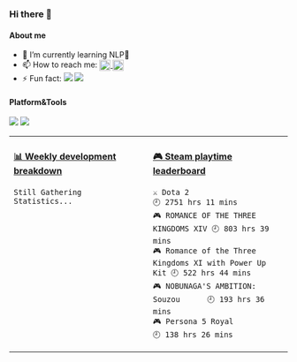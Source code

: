 ### Hi there 👋

<!--
**Saika-Z/Saika-Z** is a ✨ _special_ ✨ repository because its `README.md` (this file) appears on your GitHub profile.

Here are some ideas to get you started:

- 🔭 I’m currently working on ...
- 🌱 I’m currently learning ...
- 👯 I’m looking to collaborate on ...
- 🤔 I’m looking for help with ...
- 💬 Ask me about ...
- 📫 How to reach me: ...
- 😄 Pronouns: ...
- ⚡ Fun fact: ...
-->
#### About me
- 🌱 I’m currently learning NLP​🧩​
- 📫 How to reach me: 
  <a href= "https://github.com/Saika-Z/">
    <img src="https://img.icons8.com/material-outlined/30/689d6a/source-code.png"  align="center" width="20" height="20"/>
  </a><a href= "https://twitter.com/Saika_Zh">
    <img src="https://img.icons8.com/material-outlined/30/689d6a/twitter.png"  align="center" width="20" height="20"/>
  </a>
- ⚡ Fun fact:
![](https://img.shields.io/badge/-Nintendo%20Switch-e60012?style=flat-square&logo=nintendo%20switch&logoColor=ffffff)
[![](https://img.shields.io/badge/Steam-171a21?style=flat-square&logo=steam&logoColor=ffffff)](https://steamcommunity.com/id/antzuhl)


#### Platform&Tools
[![](https://img.shields.io/badge/macOS-Catalina-d0d1d4?style=flat-square&logo=Apple)](<[https://](https://www.apple.com/macos/catalina/)>)
[![](https://img.shields.io/badge/IDE-Visual%20Studio%20Code-blue?style=flat-square&logo=Visual-Studio-Code)](https://code.visualstudio.com/)


<table>
<tr>
<td valign="top" width="50%">
  
<!-- waka-box start -->
#### <a href="https://gist.github.com/b03a8abcd73cb837b741fe4fe1ad5997" target="_blank">📊 Weekly development breakdown</a>
```text
Still Gathering Statistics...
```
<!-- Powered by https://github.com/YouEclipse/waka-box-go . -->
<!-- waka-box end -->

</td>
<td valign="top" width="50%">
  
<!-- steam-box start -->
#### <a href="https://gist.github.com/74509e3972291ac0a5f8a6fda639e607" target="_blank">🎮 Steam playtime leaderboard</a>
```text
⚔️ Dota 2                           🕘 2751 hrs 11 mins
🎮 ROMANCE OF THE THREE KINGDOMS XIV 🕘 803 hrs 39 mins
🎮 Romance of the Three Kingdoms XI with Power Up Kit 🕘 522 hrs 44 mins
🎮 NOBUNAGA'S AMBITION: Souzou      🕘 193 hrs 36 mins
🎮 Persona 5 Royal                  🕘 138 hrs 26 mins
```
<!-- Powered by https://github.com/YouEclipse/steam-box . -->
<!-- steam-box end -->

</td>
</tr>
</table>

<!-- Social Section -->
 <!--
 🔄<a href="https://github.com/anuraghazra/github-readme-stats">
        <img src="https://github-readme-stats.vercel.app/api/top-langs/?username=Saika-Z&layout=donut"/>
      </a>

  <a href= "https://github.com/bryanjenks/">
    <img src="https://img.icons8.com/material-outlined/30/689d6a/source-code.png"/>
  </a>
  <a href= "https://www.linkedin.com/in/bryanjenks/">
    <img src="https://img.icons8.com/material-outlined/30/689d6a/linkedin.png"/>
  </a>
  <a href= "https://twitter.com/tallguyjenks">
    <img src="https://img.icons8.com/material-outlined/30/689d6a/twitter.png"/>
  </a>
  <a href= "https://www.bryanjenks.dev">
    <img src="https://img.icons8.com/material-outlined/30/689d6a/geography.png"/>
  </a>
  <a href="https://www.buymeacoffee.com/tallguyjenks">
    <img src="https://img.icons8.com/material-outlined/30/689d6a/cafe.png"/>
  </a>
  <a href="https://www.youtube.com/c/BryanJenksTech?sub_confirmation=1">
    <img src="https://img.icons8.com/material-outlined/30/689d6a/youtube-play.png"/>
  </a>
  <a href="https://www.twitch.tv/tallguyjenks">
    <img src="https://img.icons8.com/material-outlined/24/689d6a/twitch.png"/>
  </a>
  <a href="https://orcid.org/0000-0002-9604-3069">
    <img src="https://img.icons8.com/material-outlined/30/689d6a/camera-addon-identification.png"/>
  </a>
  <a href="https://github.com/tallguyjenks/CV/blob/master/CV.pdf">
    <img src="https://img.icons8.com/material-outlined/30/689d6a/parse-from-clipboard.png"/>
  </a>
  <a href="mailto:bryan@bryanjenks.dev">
    <img src="https://img.icons8.com/ios-glyphs/30/689d6a/physics.png"/>
  </a>
  <a href="https://medium.com/@tallguyjenks">
    <img src="https://img.icons8.com/ios-filled/30/689d6a/medium-new.png"/>
  </a>
  <a href="https://stackoverflow.com/users/12339658/tallguyjenks">
    <img src="https://img.icons8.com/metro/26/689d6a/stackoverflow.png"/>
  </a>
 -->




